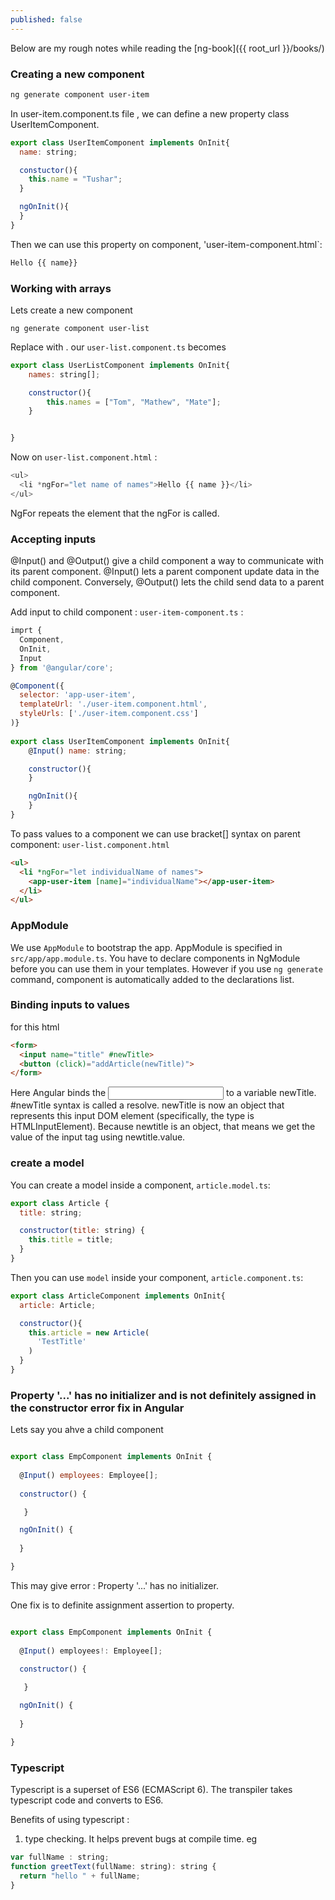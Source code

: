 ```yaml
---
published: false
---
```


Below are my rough notes while reading the [ng-book]({{ root_url }}/books/)


### Creating a new component 

```bash
ng generate component user-item
```

In user-item.component.ts file , we can define a new property class UserItemComponent.

```js
export class UserItemComponent implements OnInit{
  name: string;

  constuctor(){
    this.name = "Tushar";
  }

  ngOnInit(){
  }
}
```

Then we can use this property on component, 'user-item-component.html`:

```js
Hello {{ name}}
```


### Working with arrays

Lets create a new component 

```
ng generate component user-list
```

Replace <app-user-item></app-user-item> with <app-user-list></app-user-list>. our `user-list.component.ts` becomes

```js
export class UserListComponent implements OnInit{
    names: string[];

    constructor(){
        this.names = ["Tom", "Mathew", "Mate"];
    }


}
```

Now on `user-list.component.html` :

```js
<ul>
  <li *ngFor="let name of names">Hello {{ name }}</li>
</ul>
```
NgFor repeats the element that the ngFor is called.

### Accepting inputs

@Input() and @Output() give a child component a way to communicate with its parent component. @Input() lets a parent component update data in the child component. Conversely, @Output() lets the child send data to a parent component.

Add input to child component :  `user-item-component.ts` : 

```js
imprt {
  Component,
  OnInit,
  Input
} from '@angular/core';

@Component({
  selector: 'app-user-item',
  templateUrl: './user-item.component.html',
  styleUrls: ['./user-item.component.css']
)}
           
export class UserItemComponent implements OnInit{
    @Input() name: string; 

    constructor(){
    }

    ngOnInit(){
    }
}
```
To pass values to a component we can use bracket[] syntax on parent component: `user-list.component.html`

```html
<ul>
  <li *ngFor="let individualName of names">
    <app-user-item [name]="individualName"></app-user-item>
  </li>
</ul>

```

### AppModule

We use `AppModule` to bootstrap the app. AppModule is specified in `src/app/app.module.ts`. You have to declare components in NgModule before you can use them in your templates. However if you use `ng generate` command, component is automatically added to the declarations list.


### Binding inputs to values

for this html 

```html
<form>
  <input name="title" #newTitle>
  <button (click)="addArticle(newTitle)">
</form>
```

Here Angular binds the <input> to a variable newTitle. #newTitle syntax is called a resolve. newTitle is now an object that represents this input DOM element (specifically, the type is HTMLInputElement). Because newtitle is an object, that means we get the value of the input tag using newtitle.value.

### create a model 

You can create a model inside a component, `article.model.ts`: 

```js
export class Article {
  title: string;

  constructor(title: string) {
    this.title = title;
  }
}
```

Then you can use `model` inside your component, `article.component.ts`: 

```js
export class ArticleComponent implements OnInit{
  article: Article;

  constructor(){
    this.article = new Article(
      'TestTitle'
    )
  }
}
```
### Property '...' has no initializer and is not definitely assigned in the constructor error fix in Angular

Lets say you ahve a child component 

```js

export class EmpComponent implements OnInit {
  
  @Input() employees: Employee[];
  
  constructor() {

   }

  ngOnInit() {
    
  }

}
```

This may give error : Property '...' has no initializer. 

One fix is to definite assignment assertion to property. 

```js

export class EmpComponent implements OnInit {
  
  @Input() employees!: Employee[];
  
  constructor() {

   }

  ngOnInit() {
    
  }

}
```

### Typescript

Typescript is a superset of ES6 (ECMAScript 6). The transpiler takes typescript code and converts to ES6. 

Benefits of using typescript : 
1. type checking. It helps prevent bugs at compile time. eg

```js
var fullName : string;
function greetText(fullName: string): string {
  return "hello " + fullName;
}
```